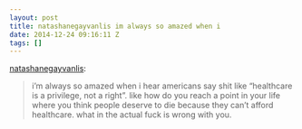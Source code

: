 ```yaml
---
layout: post
title: natashanegayvanlis im always so amazed when i
date: 2014-12-24 09:16:11 Z
tags: []
---
```

[natashanegayvanlis](http://natashanegayvanlis.tumblr.com/post/105719389969/im-always-so-amazed-when-i-hear-americans-say):

> i’m always so amazed when i hear americans say shit like “healthcare is a privilege, not a right”. like how do you reach a point in your life where you think people deserve to die because they can’t afford healthcare. what in the actual fuck is wrong with you.
